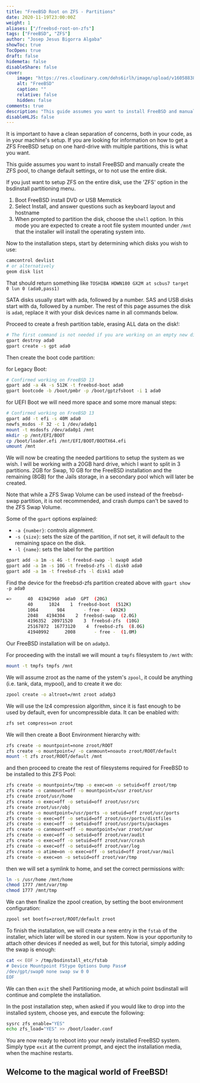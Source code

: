 ```yaml
---
title: "FreeBSD Root on ZFS - Partitions"
date: 2020-11-19T23:00:00Z
weight: 1
aliases: ["/freebsd-root-on-zfs"]
tags: ["FreeBSD", "ZFS"]
author: "Josep Jesus Bigorra Algaba"
showToc: true
TocOpen: true
draft: false
hidemeta: false
disableShare: false
cover:
    image: "https://res.cloudinary.com/dehs6irlh/image/upload/v1605883892/jjba-site/blog/freebsd/bsdinstall-zfs-partmenu_mfcis5.png"
    alt: "FreeBSD"
    caption: ""
    relative: false
    hidden: false
comments: true
description: "This guide assumes you want to install FreeBSD and manually create the ZFS pool, to change default settings, or to not use the entire disk."
disableHLJS: false
---
```


It is important to have a clean separation of concerns, both in your code, as in your machine's setup. If you are looking for information on how to get a ZFS FreeBSD setup on one hard-drive with multiple partitions, this is what you want.

This guide assumes you want to install FreeBSD and manually create the ZFS pool, to change default settings, or to not use the entire disk.

If you just want to setup ZFS on the entire disk, use the 'ZFS' option in the bsdinstall partitioning menu.

1. Boot FreeBSD install DVD or USB Memstick
2. Select Install, and answer questions such as keyboard layout and hostname
3. When prompted to partition the disk, choose the `shell` option. In this mode you are expected to create a root file system mounted under `/mnt` that the installer will install the operating system into.

Now to the installation steps, start by determining which disks you wish to use:

```sh
camcontrol devlist
# or alternatively
geom disk list
```

That should return something like `TOSHIBA HDWN180 GX2M at scbus7 target 0 lun 0 (ada0,pass1)`

SATA disks usually start with ada, followed by a number. SAS and USB disks start with da, followed by a number. The rest of this page assumes the disk is `ada0`, replace it with your disk devices name in all commands below.


Proceed to create a fresh partition table, erasing ALL data on the disk!:

```sh
# The first command is not needed if you are working on an empty new disk
gpart destroy ada0
gpart create -s gpt ada0
```

Then create the boot code partition:

for Legacy Boot:

```sh
# Confirmed working on FreeBSD 13
gpart add -a 4k -s 512K -t freebsd-boot ada0
gpart bootcode -b /boot/pmbr -p /boot/gptzfsboot -i 1 ada0
```

for UEFI Boot we will need more space and some more manual steps:

```sh
# Confirmed working on FreeBSD 13
gpart add -t efi -s 40M ada0
newfs_msdos -F 32 -c 1 /dev/ada0p1
mount -t msdosfs /dev/ada0p1 /mnt
mkdir -p /mnt/EFI/BOOT
cp /boot/loader.efi /mnt/EFI/BOOT/BOOTX64.efi
umount /mnt
```

We will now be creating the needed partitions to setup the system as we wish. I will be working with a 20GB hard drive, which I want to split in 3 partitions. 2GB for Swap, 10 GB for the FreeBSD installation and the remaining (8GB) for the Jails storage, in a secondary pool which will later be created.

Note that while a ZFS Swap Volume can be used instead of the freebsd-swap partition, it is not recommended, and crash dumps can't be saved to the ZFS Swap Volume.

Some of the `gpart` options explained:
* `-a {number}`: controls alignment.
* `-s {size}`: sets the size of the partition, if not set, it will default to the remaining space on the disk.
* `-l {name}`: sets the label for the partition

```sh
gpart add -a 1m -s 4G -t freebsd-swap -l swap0 ada0
gpart add -a 1m -s 10G -t freebsd-zfs -l disk0 ada0
gpart add -a 1m -t freebsd-zfs -l disk1 ada0
```

Find the device for the freebsd-zfs partition created above with `gpart show -p ada0`
   
```sh
=>      40  41942960  ada0  GPT  (20G)
		40      1024    1  freebsd-boot  (512K)
		1064       984       - free -  (492K)
		2048   4194304    2  freebsd-swap  (2.0G)
		4196352  20971520    3  freebsd-zfs  (10G)
		25167872  16773120    4  freebsd-zfs  (8.0G)
		41940992      2008       - free -  (1.0M)
```

Our FreeBSD installation will be on `ada0p3`.

For proceeding with the install we will mount a `tmpfs` filesystem to `/mnt` with:

```sh
mount -t tmpfs tmpfs /mnt
```

We will assume zroot as the name of the ystem's `zpool`, it could be anything (i.e. tank, data, mypool), and to create it we do:

```sh
zpool create -o altroot=/mnt zroot ada0p3
```

We will use the lz4 compression algorithm, since it is fast enough to be used by default, even for uncompressible data. It can be enabled with:

```sh
zfs set compress=on zroot         
```

We will then create a Boot Environment hierarchy with:

```sh
zfs create -o mountpoint=none zroot/ROOT
zfs create -o mountpoint=/ -o canmount=noauto zroot/ROOT/default
mount -t zfs zroot/ROOT/default /mnt
```

and then proceed to create the rest of filesystems required for FreeBSD to be installed to this ZFS Pool:

```sh
zfs create -o mountpoint=/tmp -o exec=on -o setuid=off zroot/tmp
zfs create -o canmount=off -o mountpoint=/usr zroot/usr
zfs create zroot/usr/home
zfs create -o exec=off -o setuid=off zroot/usr/src
zfs create zroot/usr/obj
zfs create -o mountpoint=/usr/ports -o setuid=off zroot/usr/ports
zfs create -o exec=off -o setuid=off zroot/usr/ports/distfiles
zfs create -o exec=off -o setuid=off zroot/usr/ports/packages
zfs create -o canmount=off -o mountpoint=/var zroot/var
zfs create -o exec=off -o setuid=off zroot/var/audit
zfs create -o exec=off -o setuid=off zroot/var/crash
zfs create -o exec=off -o setuid=off zroot/var/log
zfs create -o atime=on -o exec=off -o setuid=off zroot/var/mail
zfs create -o exec=on -o setuid=off zroot/var/tmp             
```

then we will set a symlink to home, and set the correct permissions with:

```sh
ln -s /usr/home /mnt/home
chmod 1777 /mnt/var/tmp
chmod 1777 /mnt/tmp
```

We can then finalize the zpool creation, by setting the boot environment configuration:

```sh
zpool set bootfs=zroot/ROOT/default zroot
```

To finish the installation, we will create a new entry in the `fstab` of the installer, which later will be stored in our system. Now is your opportunity to attach other devices if needed as well, but for this tutorial, simply adding the swap is enough:

```sh
cat << EOF > /tmp/bsdinstall_etc/fstab
# Device Mountpoint FStype Options Dump Pass#
/dev/gpt/swap0 none swap sw 0 0
EOF     
```


We can then `exit` the shell Partitioning mode, at which point bsdinstall will continue and complete the installation.

In the post installation step, when asked if you would like to drop into the installed system, choose yes, and execute the following:

```sh
sysrc zfs_enable="YES"
echo zfs_load="YES" >> /boot/loader.conf    
```

You are now ready to reboot into your newly installed FreeBSD system. Simply type `exit` at the current prompt, and eject the installation media, when the machine restarts.

## Welcome to the magical world of FreeBSD!
